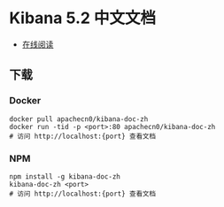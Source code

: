 # Kibana 5.2 中文文档

+   [在线阅读](https://kibana.flygon.net)
## 下载

### Docker

```
docker pull apachecn0/kibana-doc-zh
docker run -tid -p <port>:80 apachecn0/kibana-doc-zh
# 访问 http://localhost:{port} 查看文档
```

### NPM

```
npm install -g kibana-doc-zh
kibana-doc-zh <port>
# 访问 http://localhost:{port} 查看文档
```
